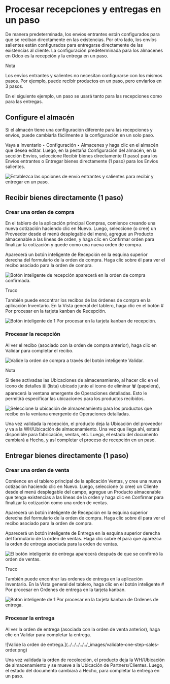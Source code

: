 # Procesar recepciones y entregas en un paso

De manera predeterminada, los envíos entrantes están configurados para que se
reciban directamente en las existencias. Por otro lado, los envíos salientes
están configurados para entregarse directamente de las existencias al cliente.
La configuración predeterminada para los almacenes en Odoo es la recepción y
la entrega en un paso.

Nota

Los envíos entrantes y salientes no necesitan configurarse con los mismos
pasos. Por ejemplo, puede recibir productos en un paso, pero enviarlos en 3
pasos.

En el siguiente ejemplo, un paso se usará tanto para las recepciones como para
las entregas.

## Configure el almacén

Si el almacén tiene una configuración diferente para las recepciones y envíos,
puede cambiarla fácilmente a la configuración en un solo paso.

Vaya a Inventario ‣ Configuración ‣ Almacenes y haga clic en el almacén que
desea editar. Luego, en la pestaña Configuración del almacén, en la sección
Envíos, seleccione Recibir bienes directamente (1 paso) para los Envíos
entrantes o Entregar bienes directamente (1 paso) para los Envíos salientes.

![Establezca las opciones de envío entrantes y salientes para recibir y
entregar en un paso. ](../../../../../_images/one-step-warehouse-config.png)

## Recibir bienes directamente (1 paso)

### Crear una orden de compra

En el tablero de la aplicación principal Compras, comience creando una nueva
cotización haciendo clic en Nuevo. Luego, seleccione (o cree) un Proveedor
desde el menú desplegable del menú, agregue un Producto almacenable a las
líneas de orden, y haga clic en Confirmar orden para finalizar la cotización y
quede como una nueva orden de compra.

Aparecerá un botón inteligente de Recepción en la esquina superior derecha del
formulario de la orden de compra. Haga clic sobre él para ver el recibo
asociado para la orden de compra.

![Botón inteligente de recepción aparecerá en la orden de compra confirmada.
](../../../../../_images/one-step-po-receipt.png)

Truco

También puede encontrar los recibos de las órdenes de compra en la aplicación
Inventario. En la Vista general del tablero, haga clic en el botón # Por
procesar en la tarjeta kanban de Recepción.

![Botón inteligente de 1 Por procesar en la tarjeta kanban de recepción.
](../../../../../_images/one-step-to-process-btn.png)

### Procesar la recepción

Al ver el recibo (asociado con la orden de compra anterior), haga clic en
Validar para completar el recibo.

![Valide la orden de compra a través del botón inteligente Validar.
](../../../../../_images/one-step-po-validate.png)

Nota

Si tiene activadas las Ubicaciones de almacenamiento, al hacer clic en el
icono de detalles ≣ (lista) ubicado junto al icono de eliminar 🗑️ (papelera),
aparecerá la ventana emergente de Operaciones detalladas. Esto le permitirá
especificar las ubicaciones para los productos recibidos.

![Seleccione la ubicación de almacenamiento para los productos que recibe en
la  ventana emergente de Operaciones detalladas.
](../../../../../_images/receive-storage-location.png)

Una vez validada la recepción, el producto deja la Ubicación del proveedor y
va a la WH/Ubicación de almacenamiento. Una vez que llega ahí, estará
disponible para fabricación, ventas, etc. Luego, el estado del documento
cambiará a Hecho, y así completar el proceso de recepción en un paso.

## Entregar bienes directamente (1 paso)

### Crear una orden de venta

Comience en el tablero principal de la aplicación Ventas, y cree una nueva
cotización haciendo clic en Nuevo. Luego, seleccione (o cree) un Cliente desde
el menú desplegable del campo, agregue un Producto almacenable que tenga
existencias a las líneas de la orden y haga clic en Confirmar para finalizar
la cotización como una orden de ventas.

Aparecerá un botón inteligente de Recepción en la esquina superior derecha del
formulario de la orden de compra. Haga clic sobre él para ver el recibo
asociado para la orden de compra.

Aparecerá un botón inteligente de Entrega en la esquina superior derecha del
formulario de la orden de ventas. Haga clic sobre él para que aparezca la
orden de entrega asociada para la orden de ventas.

![El botón inteligente de entrega aparecerá después de que se confirmó la
orden de ventas. ](../../../../../_images/one-step-sales-order.png)

Truco

También puede encontrar las ordenes de entrega en la aplicación Inventario. En
la Vista general del tablero, haga clic en el botón inteligente # Por procesar
en Ordenes de entrega en la tarjeta kanban.

![Botón inteligente de 1 Por procesar en la tarjeta kanban de Ordenes de
entrega.](../../../../../_images/one-step-delivery-to-process.png)

### Procesar la entrega

Al ver la orden de entrega (asociada con la orden de venta anterior), haga
clic en Validar para completar la entrega.

![Valide la orden de entrega.](../../../../../_images/validate-one-step-sales-
order.png)

Una vez validada la orden de recolección, el producto deja la WH/Ubicación de
almacenamiento y se mueve a la Ubicación de Partners/Clientes. Luego, el
estado del documento cambiará a Hecho, para completar la entrega en un paso.

